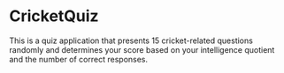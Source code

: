 # CricketQuiz
This is a quiz application that presents 15 cricket-related questions randomly and determines your score based on your intelligence quotient and the number of correct responses.
